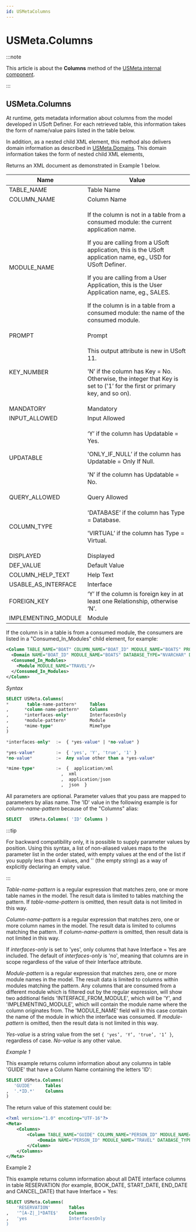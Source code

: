 ```yaml
---
id: USMetaColumns
---
```


# USMeta.Columns




:::note

This article is about the **Columns** method of the [USMeta internal component](/docs/Extensions/USMeta_internal_component).

:::

## **USMeta.Columns**

At runtime, gets metadata information about columns from the model developed in USoft Definer. For each retrieved table, this information takes the form of name/value pairs listed in the table below.

In addition, as a nested child XML element, this method also delivers domain information as described in [USMeta.Domains](/docs/Extensions/USMeta_internal_component/USMetaDomains.md). This domain information takes the form of nested child XML elements,

Returns an XML document as demonstrated in Example 1 below.

|**Name**|**Value**|
|--------|--------|
|TABLE_NAME|Table Name|
|COLUMN_NAME|Column Name|
|MODULE_NAME|<p>If the column is not in a table from a consumed module: the current application name.</p><p>If you are calling from a USoft application, this is the USoft application name, eg., USD for USoft Definer.</p><p>If you are calling from a User Application, this is the User Application name, eg., SALES.</p><p>If the column is in a table from a consumed module: the name of the consumed module.</p>|
|PROMPT  |Prompt  |
|KEY_NUMBER|<p>This output attribute is new in USoft 11.</p><p>'N’ if the column has Key = No. Otherwise, the integer that Key is set to ('1’ for the first or primary key, and so on).</p>|
|MANDATORY|Mandatory|
|INPUT_ALLOWED|Input Allowed|
|UPDATABLE|<p>‘Y’ if the column has Updatable = Yes.</p><p>'ONLY_IF_NULL’ if the column has Updatable = Only If Null.</p><p>'N’ if the column has Updatable = No.</p>|
|QUERY_ALLOWED|Query Allowed|
|COLUMN_TYPE|<p>'DATABASE’ if the column has Type = Database.</p><p>'VIRTUAL’ if the column has Type = Virtual.</p>|
|DISPLAYED|Displayed|
|DEF_VALUE|Default Value|
|COLUMN_HELP_TEXT|Help Text|
|USABLE_AS_INTERFACE|Interface|
|FOREIGN_KEY|‘Y’ If the column is foreign key in at least one Relationship, otherwise ‘N’.|
|IMPLEMENTING_MODULE|Module  |



If the column is in a table is from a consumed module, the consumers are listed in a "Consumed_In_Modules” child element, for example:

```xml
<Column TABLE_NAME="BOAT" COLUMN_NAME="BOAT_ID" MODULE_NAME="BOATS" PROMPT="Boat ID" KEY_NUMBER="1" MANDATORY="Y" INPUT_ALLOWED="Y" UPDATABLE="Y" QUERY_ALLOWED="Y" COLUMN_TYPE="DATABASE" DISPLAYED="Y" DEF_VALUE="" COLUMN_HELP_TEXT="" USABLE_AS_INTERFACE="N" FOREIGN_KEY="N" IMPLEMENTING_MODULE=""  >
  <Domain NAME="BOAT_ID" MODULE_NAME="BOATS" DATABASE_TYPE="NVARCHAR" DISPLAY_DATATYPE="CHAR" UPPERCASE="N" TOTAL_LENGTH="254" LENGTH_AFTER_PERIOD="0" DISPLAY_LENGTH="0" DISPLAY_LENGTH_AFTER_PERIOD="0" FIXED_LENGTH="N" DEFAULT_VALUE="" MIN_VALUE="" MAX_VALUE="" HELP_TEXT="" SEQNO_TYPE="NO SEQNO" Component="" IO_FORMAT="" INTERFACE_FROM_MODULE="Y" IMPLEMENTING_MODULE="BOATS"/>
  <Consumed_In_Modules>
    <Module MODULE_NAME="TRAVEL"/>
  </Consumed_In_Modules>
</Column>
```

*Syntax*

```sql
SELECT USMeta.Columns(
*       table-name-pattern*     Tables
,      *column-name-pattern*    Columns
,      *interfaces-only*        InterfacesOnly
,      *module-pattern*         Module
,      *mime-type*              MimeType
)

*interfaces-only*  :=  { *yes-value* | *no-value* }

*yes-value*        :=  { 'yes', 'Y', 'true', '1' }
*no-value*         :=  Any value other than a *yes-value*

*mime-type*        :=  {  application/xml
                     ,  xml
                     ,  application/json
                     ,  json  }
```

All parameters are optional. Parameter values that you pass are mapped to parameters by alias name. The 'ID' value in the following example is for *column-name-pattern* because of the "Columns" alias:

```sql
SELECT   USMeta.Columns( 'ID' Columns )
```


:::tip

For backward compatibility only, it is possible to supply parameter values by position. Using this syntax, a list of non-aliased values maps to the parameter list in the order stated, with empty values at the end of the list if you supply less than 4 values, and '' (the empty string) as a way of explicitly declaring an empty value.

:::

*Table-name-pattern* is a regular expression that matches zero, one or more table names in the model. The result data is limited to tables matching the pattern. If *table-name-pattern* is omitted, then result data is not limited in this way.

*Column-name-pattern* is a regular expression that matches zero, one or more column names in the model. The result data is limited to columns matching the pattern. If *column-name-pattern* is omitted, then result data is not limited in this way.

If *interfaces-only* is set to 'yes', only columns that have Interface = Yes are included. The default of *interfaces-only* is 'no', meaning that columns are in scope regardless of the value of their Interface attribute.

*Module-pattern* is a regular expression that matches zero, one or more module names in the model. The result data is limited to columns within modules matching the pattern. Any columns that are consumed from a different module which is filtered out by the regular expression, will show two additional fields 'INTERFACE_FROM_MODULE', which will be 'Y', and 'IMPLEMENTING_MODULE', which will contain the module name where the column originates from. The 'MODULE_NAME' field will in this case contain the name of the module in which the interface was consumed. If *module-pattern* is omitted, then the result data is not limited in this way.

*Yes-value* is a string value from the set `{ 'yes’, 'Y’, 'true’, '1’ }`, regardless of case. *No-value* is any other value.

*Example 1*

This example returns column information about any columns in table 'GUIDE' that have a Column Name containing the letters 'ID':

```sql
SELECT USMeta.Columns(
   'GUIDE'     Tables
,  '.*ID.*'    Columns
)
```

The return value of this statement could be:

```xml
<?xml version="1.0" encoding="UTF-16"?>
<Meta>
	<Columns>
		<Column TABLE_NAME="GUIDE" COLUMN_NAME="PERSON_ID" MODULE_NAME="TRAVEL" PROMPT="Person No" KEY_NUMBER="1" MANDATORY="Y" INPUT_ALLOWED="N" UPDATABLE="Y" QUERY_ALLOWED="Y" COLUMN_TYPE="DATABASE" DISPLAYED="Y" DEF_VALUE="" COLUMN_HELP_TEXT="" USABLE_AS_INTERFACE="Y" FOREIGN_KEY="N" IMPLEMENTING_MODULE="">
			<Domain NAME="PERSON_ID" MODULE_NAME="TRAVEL" DATABASE_TYPE="NUMBER" TOTAL_LENGTH="5" LENGTH_AFTER_PERIOD="" DISPLAY_DATATYPE="INT" DISPLAY_LENGTH="" DISPLAY_LENGTH_AFTER_PERIOD="" UPPERCASE="N" TEMPLATE_DOMAIN="INTEGER" REGEX="" HELP_TEXT="" SUPER_DOMAIN="" FIXED_LENGTH="N" DEFAULT_VALUE="" MIN_VALUE="" MAX_VALUE="" SEQNO_TYPE="RDMBS" COMPONENT="" IO_FORMAT="" USABLE_AS_INTERFACE="Y" IMPLEMENTING_MODULE=""/>
		</Column>
	</Columns>
</Meta>
```

Example 2

This example returns column information about all DATE interface columns in table RESERVATION (for example, BOOK_DATE, START_DATE, END_DATE and CANCEL_DATE) that have Interface = Yes:

```sql
SELECT USMeta.Columns(
    'RESERVATION'       Tables
,   '^[A-Z|_]*DATE$'    Columns
,   'yes                InterfacesOnly
)
```
 